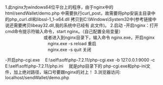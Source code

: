 1.此nginx为windows64位平台上的程序，由于nginx中的html/sendWallet/demo.php
中需要执行curl_post，故需要将php安装主目录中的php_curl.dll和libssl-1_1-x64.dll
拷贝到C:\Windows\System32中(参考链接中说还需要拷贝libeay32.dll,我的系统中已经有
此文件)。
2.启动
  -开启nginx：打开cmd命令提示符输入命令，start nginx。（自己配置全局变量）
　　　　　　　　　或者进入到nginx目录下，输入命令 nginx.exe，开启nginx
　　　　　　　　　　nginx.exe -s reload  重启
　　　　　　　　　　nginx.exe -s quit   关闭

  -开启php-cgi.exe
　E:\self\soft\php-7.2.11/php-cgi.exe -b 127.0.0.1:9000 -c E:\self\soft\php-7.2.11/php.ini 
　就是php目录下的 php-cgi.exe和php-ini文件，加上绝对路径，端口号要跟nginx的对上！
3.浏览器访问:
localhost/sendWallet/demo.php
